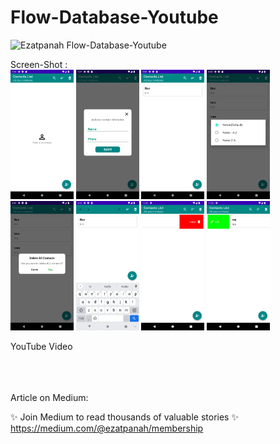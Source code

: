 # Flow-Database-Youtube

<img alt="Ezatpanah  Flow-Database-Youtube" src="https://emojipedia-us.s3.amazonaws.com/content/2020/04/05/yt.png" width="3%"></a>

Screen-Shot :
<br>
<img alt="Ezatpanah GithubClient-MVP" src="screenshot/1.png" width="20%">
<img alt="Ezatpanah GithubClient-MVP" src="screenshot/2.png" width="20%">
<img alt="Ezatpanah GithubClient-MVP" src="screenshot/3.png" width="20%">
<img alt="Ezatpanah GithubClient-MVP" src="screenshot/4.png" width="20%">
<img alt="Ezatpanah GithubClient-MVP" src="screenshot/5.png" width="20%">
<img alt="Ezatpanah GithubClient-MVP" src="screenshot/6.png" width="20%">
<img alt="Ezatpanah GithubClient-MVP" src="screenshot/Screenshot_1673083989.png" width="20%">
<img alt="Ezatpanah GithubClient-MVP" src="screenshot/Screenshot_1673083996.png" width="20%">

YouTube Video 
<br> 
<br>  
<br>



Article on Medium:
<br>



✨ Join Medium to read thousands of valuable stories ✨
<br>
https://medium.com/@ezatpanah/membership
